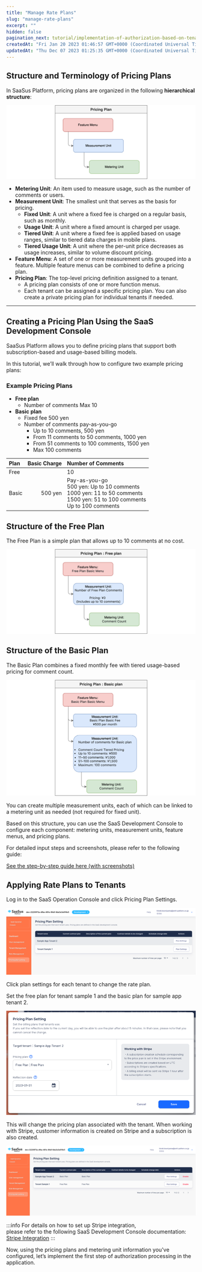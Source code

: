 ```yaml
---
title: "Manage Rate Plans"
slug: "manage-rate-plans"
excerpt: ""
hidden: false
pagination_next: tutorial/implementation-of-authorization-based-on-tenant-information
createdAt: "Fri Jan 20 2023 01:46:57 GMT+0000 (Coordinated Universal Time)"
updatedAt: "Thu Dec 07 2023 01:25:35 GMT+0000 (Coordinated Universal Time)"
---
```

## Structure and Terminology of Pricing Plans

In SaaSus Platform, pricing plans are organized in the following **hierarchical structure**:

![](/img/tutorial/manage-rate-plans/manage-rate-plans-05.png)

- **Metering Unit**: An item used to measure usage, such as the number of comments or users.
- **Measurement Unit**: The smallest unit that serves as the basis for pricing.
  - **Fixed Unit**: A unit where a fixed fee is charged on a regular basis, such as monthly.
  - **Usage Unit**: A unit where a fixed amount is charged per usage.
  - **Tiered Unit**: A unit where a fixed fee is applied based on usage ranges, similar to tiered data charges in mobile plans.
  - **Tiered Usage Unit**: A unit where the per-unit price decreases as usage increases, similar to volume discount pricing.
- **Feature Menu**: A set of one or more measurement units grouped into a feature. Multiple feature menus can be combined to define a pricing plan.
- **Pricing Plan**: The top-level pricing definition assigned to a tenant.
  - A pricing plan consists of one or more function menus.
  - Each tenant can be assigned a specific pricing plan. You can also create a private pricing plan for individual tenants if needed.

---

## Creating a Pricing Plan Using the SaaS Development Console

SaaSus Platform allows you to define pricing plans that support both subscription-based and usage-based billing models.

In this tutorial, we’ll walk through how to configure two example pricing plans:

### Example Pricing Plans

- **Free plan**
  - Number of comments Max 10
- **Basic plan**
  - Fixed fee 500 yen
  - Number of comments pay-as-you-go
    - Up to 10 comments, 500 yen
    - From 11 comments to 50 comments, 1000 yen
    - From 51 comments to 100 comments, 1500 yen
    - Max 100 comments

| Plan       | Basic Charge | Number of Comments                                                                                         |
| :--------- | -----------: | :--------------------------------------------------------------------------------------------------------- |
| Free       |              | 10                                                                                                         |
| Basic      |      500 yen | Pay-as-you-go<br/> 500 yen: Up to 10 comments<br/> 1000 yen: 11 to 50 comments<br/> 1500 yen: 51 to 100 comments<br/> Up to 100 comments          |

## Structure of the Free Plan

The Free Plan is a simple plan that allows up to 10 comments at no cost.

![](/img/tutorial/manage-rate-plans/manage-rate-plans-06.png)

## Structure of the Basic Plan

The Basic Plan combines a fixed monthly fee with tiered usage-based pricing for comment count.

![](/img/tutorial/manage-rate-plans/manage-rate-plans-07.png)

You can create multiple measurement units, each of which can be linked to a metering unit as needed (not required for fixed unit).

Based on this structure, you can use the SaaS Development Console to configure each component: metering units, measurement units, feature menus, and pricing plans.

For detailed input steps and screenshots, please refer to the following guide:

[See the step-by-step guide here (with screenshots)](./setting-measurement-units-function-menus-and-price-plans)

## Applying Rate Plans to Tenants

Log in to the SaaS Operation Console and click Pricing Plan Settings.

![](/img/tutorial/manage-rate-plans/manage-rate-plans-02.png)

Click plan settings for each tenant to change the rate plan.

Set the free plan for tenant sample 1 and the basic plan for sample app tenant 2.

![](/img/tutorial/manage-rate-plans/manage-rate-plans-03.png)

This will change the pricing plan associated with the tenant. When working with Stripe, customer information is created on Stripe and a subscription is also created.

![](/img/tutorial/manage-rate-plans/manage-rate-plans-04.png)

:::info
For details on how to set up Stripe integration,  
please refer to the following SaaS Development Console documentation:  
[Stripe Integration](/docs/part-4/pricing-and-billing/stripe-integration)
:::

Now, using the pricing plans and metering unit information you've configured, let’s implement the first step of authorization processing in the application.
